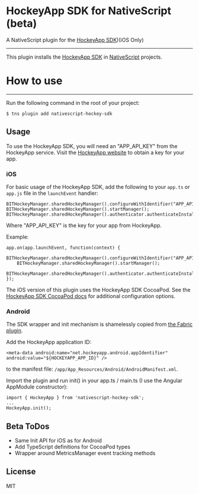 HockeyApp SDK for NativeScript (beta)
=======================================
A NativeScript plugin for the [HockeyApp SDK](https://www.hockeyapp.net))(iOS Only)

----------
This plugin installs the [HockeyApp SDK](https://www.hockeyapp.net/releases/) in [NativeScript](https://www.nativescript.org/) projects.


# How to use
----------
Run the following command in the root of your project:
```
$ tns plugin add nativescript-hockey-sdk
```

## Usage
To use the HockeyApp SDK, you will need an "APP_API_KEY" from the HockeyApp service. Visit the [HockeyApp website](https://www.hockeyapp.net/features) to obtain a key for your app.

### iOS
For basic usage of the HockeyApp SDK, add the following to your `app.ts` or `app.js` file in the `launchEvent` handler:
```
BITHockeyManager.sharedHockeyManager().configureWithIdentifier("APP_API_KEY");
BITHockeyManager.sharedHockeyManager().startManager();
BITHockeyManager.sharedHockeyManager().authenticator.authenticateInstallation();
```
Where "APP_API_KEY" is the key for your app from HockeyApp.

Example:
```
app.on(app.launchEvent, function(context) {
    BITHockeyManager.sharedHockeyManager().configureWithIdentifier("APP_API_KEY");
    BITHockeyManager.sharedHockeyManager().startManager();
    BITHockeyManager.sharedHockeyManager().authenticator.authenticateInstallation();
});
```
The iOS version of this plugin uses the HockeyApp SDK CocoaPod. See the [HockeyApp SDK CocoaPod docs](https://cocoapods.org/pods/HockeySDK-Source) for additional configuration options.

### Android
The SDK wrapper and init mechanism is shamelessly copied from [the Fabric plugin](https://github.com/hypery2k/nativescript-fabric).

Add the HockeyApp application ID:
```
<meta-data android:name="net.hockeyapp.android.appIdentifier" android:value="${HOCKEYAPP_APP_ID}" />
```
to the manifest file: `/app/App_Resources/Android/AndroidManifest.xml`.

Import the plugin and run init() in your app.ts / main.ts (I use the Angular AppModule constructor):
```
import { HockeyApp } from 'nativescript-hockey-sdk';
...
HockeyApp.init();
```

## Beta ToDos
- Same Init API for iOS as for Android
- Add TypeScript definitions for CocoaPod types
- Wrapper around MetricsManager event tracking methods

## License
MIT
